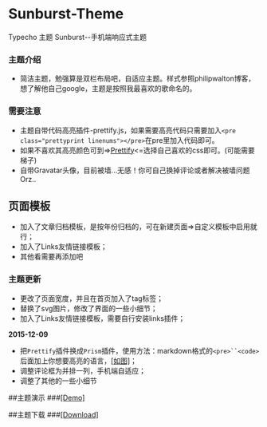 # Sunburst-Theme
Typecho 主题 Sunburst--手机端响应式主题

### 主题介绍
* 简洁主题，勉强算是双栏布局吧，自适应主题。样式参照philipwalton博客，想了解他自己google，主题是按照我最喜欢的歌命名的。


### 需要注意
* 主题自带代码高亮插件-prettify.js，如果需要高亮代码只需要加入`<pre class="prettyprint linenums"></pre>`在pre里加入代码即可。
* 如果不喜欢其高亮颜色可到=><a href="http://demo.stanleyhlng.com/prettify-js/?id=tomorrow-night-blue" target="_blank">Prettify</a><=选择自己喜欢的css即可。(可能需要梯子)
* 自带Gravatar头像，目前被墙...无感！你可自己换掉评论或者解决被墙问题Orz..


## 页面模板
* 加入了文章归档模板，是按年份归档的，可在新建页面=>自定义模板中启用就行；
* 加入了Links友情链接模板；
* 其他看需要再添加吧


### 主题更新
* 更改了页面宽度，并且在首页加入了tag标签；
* 替换了svg图片，修改了界面的一些小细节；
* 加入了Links友情链接模板，需要自行安装links插件；


**2015-12-09**


* 把`Prettify`插件换成`Prism`插件，使用方法：markdown格式的`<pre>``<code>`后面加上你想要高亮的语言，<a href="http://7xkssc.com1.z0.glb.clouddn.com/20151209135143.png" target="_blank">[如图]</a>；
* 调整评论框为并排一列，手机端自适应；
* 调整了其他的一些小细节

##主题演示
###<a href="https://ciyuanai.net/?theme=Sunburst" target="_blank">[Demo]</a>

##主题下载
###<a href="https://github.com/melifes/Sunburst/archive/master.zip" target="_blank">[Download]</a>
